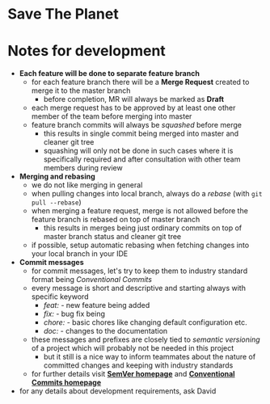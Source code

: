 # Save The Planet



# Notes for development

- **Each feature will be done to separate feature branch**
  - for each feature branch there will be a **Merge Request** created to merge it to the master branch
    - before completion, MR will always be marked as **Draft**
  - each merge request has to be approved by at least one other member of the team before merging into master
  - feature branch commits will always be *squashed* before merge
    - this results in single commit being merged into master and cleaner git tree
    - squashing will only not be done in such cases where it is specifically required and after consultation with other team members during review
- **Merging and rebasing**
  - we do not like merging in general
  - when pulling changes into local branch, always do a *rebase* (with `git pull --rebase`)
  - when merging a feature request, merge is not allowed before the feature branch is rebased on top of master branch
    - this results in merges being just ordinary commits on top of master branch status and cleaner git tree
  - if possible, setup automatic rebasing when fetching changes into your local branch in your IDE
- **Commit messages**
  - for commit messages, let's try to keep them to industry standard format being *Conventional Commits*
  - every message is short and descriptive and starting always with specific keyword
    - *feat:* - new feature being added
    - *fix:* - bug fix being
    - *chore:* - basic chores like changing default configuration etc.
    - *doc:* - changes to the documentation
  - these messages and prefixes are closely tied to *semantic versioning* of a project which will probably not be needed in this project
    - but it still is a nice way to inform teammates about the nature of committed changes and keeping with industry standards
  - for further details visit [**SemVer homepage**](https://semver.org/) and [**Conventional Commits homepage**](https://www.conventionalcommits.org/en/v1.0.0/)
- for any details about development requirements, ask David